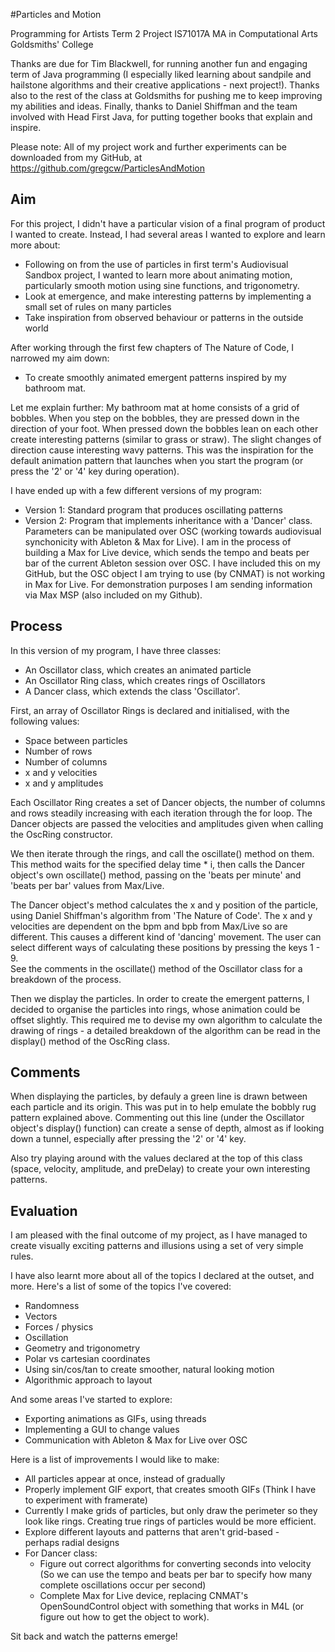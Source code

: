 #Particles and Motion
 
 Programming for Artists Term 2 Project
 IS71017A
 MA in Computational Arts
 Goldsmiths' College
 
 Thanks are due for Tim Blackwell, for running another fun and engaging term of 
 Java programming (I especially liked learning about sandpile and hailstone algorithms
 and their creative applications - next project!). Thanks also to the rest of the class
 at Goldsmiths for pushing me to keep improving my abilities and ideas.
 Finally, thanks to Daniel Shiffman and the team involved with Head First Java,
 for putting together books that explain and inspire. 
 
 Please note: All of my project work and further experiments can be downloaded from my GitHub,
 at https://github.com/gregcw/ParticlesAndMotion
 
 
 Aim
 ---
 
 For this project, I didn't have a particular vision of a final program of product
 I wanted to create. Instead, I had several areas I wanted to explore and learn more about:
 
 - Following on from the use of particles in first term's Audiovisual Sandbox project,
   I wanted to learn more about animating motion, particularly smooth motion using sine
   functions, and trigonometry.
 - Look at emergence, and make interesting patterns by implementing a small set of rules
   on many particles
 - Take inspiration from observed behaviour or patterns in the outside world
 
 
 After working through the first few chapters of The Nature of Code, I narrowed my aim down:
 - To create smoothly animated emergent patterns inspired by my bathroom mat.
 
 Let me explain further: My bathroom mat at home consists of a grid of bobbles.
 When you step on the bobbles, they are pressed down in the direction of your foot.
 When pressed down the bobbles lean on each other create interesting patterns
 (similar to grass or straw). The slight changes of direction cause interesting
 wavy patterns. This was the inspiration for the default animation pattern that launches
 when you start the program (or press the '2' or '4' key during operation).
 
 
 I have ended up with a few different versions of my program: 
 * Version 1: Standard program that produces oscillating patterns
 * Version 2: Program that implements inheritance with a 'Dancer' class.
              Parameters can be manipulated over OSC (working towards audiovisual 
              synchonicity with Ableton & Max for Live). 
              I am in the process of building a Max for Live device, which sends
              the tempo and beats per bar of the current Ableton session over OSC.
              I have included this on my GitHub, but the OSC object I am trying to use
              (by CNMAT) is not working in Max for Live. For demonstration purposes 
              I am sending information via Max MSP (also included on my Github).   
 
 Process
 -------
 
 In this version of my program, I have three classes:
 * An Oscillator class, which creates an animated particle
 * An Oscillator Ring class, which creates rings of Oscillators
 * A Dancer class, which extends the class 'Oscillator'.
 
 First, an array of Oscillator Rings is declared and initialised, with the following values:
 * Space between particles
 * Number of rows
 * Number of columns
 * x and y velocities
 * x and y amplitudes
 
 Each Oscillator Ring creates a set of Dancer objects, the number of columns and rows
 steadily increasing with each iteration through the for loop. The Dancer objects are 
 passed the velocities and amplitudes given when calling the OscRing constructor. 
 
 We then iterate through the rings, and call the oscillate() method on them.
 This method waits for the specified delay time * i, then calls the Dancer
 object's own oscillate() method, passing on the 'beats per minute' and 
 'beats per bar' values from Max/Live. 
 
 The Dancer object's method calculates the x and y position of the particle, 
 using Daniel Shiffman's algorithm from 'The Nature of Code'. The x and y velocities
 are dependent on the bpm and bpb from Max/Live so are different. This causes
 a different kind of 'dancing' movement. The user can select different ways of 
 calculating these positions by pressing the keys 1 - 9.  
 See the comments in the oscillate() method of the Oscillator class for a breakdown 
 of the process.

 Then we display the particles. In order to create the emergent patterns, I decided to 
 organise the particles into rings, whose animation could be offset slightly. 
 This required me to devise my own algorithm to calculate the drawing of rings - a 
 detailed breakdown of the algorithm can be read in the display() method of the OscRing class.
 
 
 Comments
 --------
 When displaying the particles, by defauly a green line is drawn between each particle and its origin.
 This was put in to help emulate the bobbly rug pattern explained above.
 Commenting out this line (under the Oscillator object's display() function) can create a 
 sense of depth, almost as if looking down a tunnel, especially after pressing the '2' or '4' key. 
 
 Also try playing around with the values declared at the top of this class
 (space, velocity, amplitude, and preDelay) to create your own interesting patterns.
 
 Evaluation
 ----------
 
 I am pleased with the final outcome of my project, as I have managed to create
 visually exciting patterns and illusions using a set of very simple rules. 
 
 I have also learnt more about all of the topics I declared at the outset, and more. 
 Here's a list of some of the topics I've covered:
  - Randomness
  - Vectors
  - Forces / physics
  - Oscillation
  - Geometry and trigonometry
  - Polar vs cartesian coordinates
  - Using sin/cos/tan to create smoother, natural looking motion 
  - Algorithmic approach to layout

 And some areas I've started to explore:
  - Exporting animations as GIFs, using threads
  - Implementing a GUI to change values 
  - Communication with Ableton & Max for Live over OSC
 
 Here is a list of improvements I would like to make:
  - All particles appear at once, instead of gradually
  - Properly implement GIF export, that creates smooth GIFs 
    (Think I have to experiment with framerate)
  - Currently I make grids of particles, but only draw the
    perimeter so they look like rings. Creating true rings of
    particles would be more efficient.
  - Explore different layouts and patterns that aren't grid-based -  
    perhaps radial designs
  - For Dancer class: 
      * Figure out correct algorithms for converting seconds into velocity
        (So we can use the tempo and beats per bar to specify how many 
        complete oscillations occur per second)
      * Complete Max for Live device, replacing CNMAT's OpenSoundControl
        object with something that works in M4L (or figure out how to
        get the object to work). 

 
 Sit back and watch the patterns emerge!
